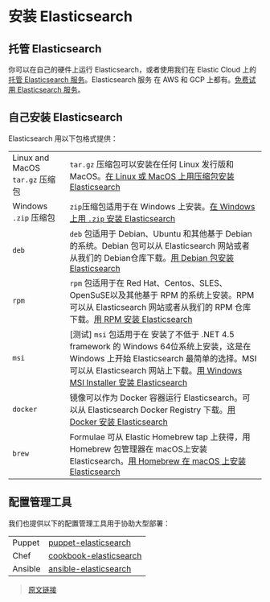 # 安装 Elasticsearch

## 托管 Elasticsearch

你可以在自己的硬件上运行 Elasticsearch，或者使用我们在 Elastic Cloud 上的[托管 Elasticsearch 服务](https://www.elastic.co/cloud/elasticsearch-service)。Elasticsearch 服务 在 AWS 和 GCP 上都有。[免费试用 Elasticsearch 服务](https://www.elastic.co/cloud/elasticsearch-service/signup?baymax=docs-body&elektra=docs)。

## 自己安装 Elasticsearch

Elasticsearch 用以下包格式提供：

| | |
|:--|:--|
|Linux and MacOS `tar.gz` 压缩包|`tar.gz` 压缩包可以安装在任何 Linux 发行版和 MacOS。[在 Linux 或 MacOS 上用压缩包安装 Elasticsearch](/setup/install/linux)|
|Windows `.zip` 压缩包|`zip`压缩包适用于在 Windows 上安装。[在 Windows 上用 `.zip` 安装 Elasticsearch](/setup/install/windows)|
|`deb`|`deb` 包适用于 Debian、Ubuntu 和其他基于 Debian 的系统。Debian 包可以从 Elasticsearch 网站或者从我们的 Debian仓库下载。[用 Debian 包安装 Elasticsearch](/setup/install/debian)|
|`rpm`|`rpm` 包适用于在 Red Hat、Centos、SLES、OpenSuSE以及其他基于 RPM 的系统上安装。RPM 可以从 Elasticsearch 网站或者从我们的 RPM 仓库下载。[用 RPM 安装 Elasticsearch](/setup/install/rpm)|
|`msi`|[测试] `msi` 包适用于在 安装了不低于 .NET 4.5 framework 的 Windows 64位系统上安装，这是在 Windows 上开始 Elasticsearch 最简单的选择。MSI 可以从 Elasticsearch 网站上下载。[用 Windows MSI Installer 安装 Elasticsearch](/setup/install/windows)|
|`docker`|镜像可以作为 Docker 容器运行 Elasticsearch。可以从 Elasticsearch Docker Registry 下载。[用 Docker 安装 Elasticsearch](/setup/install/docker)|
|`brew`|Formulae 可从 Elastic Homebrew tap 上获得，用 Homebrew 包管理器在 macOS上安装 Elasticsearch。[用 Homebrew 在 macOS 上安装 Elasticsearch](/setup/install/brew)|

## 配置管理工具

我们也提供以下的配置管理工具用于协助大型部署：

| | |
|:--|:--|
|Puppet| [puppet-elasticsearch](https://github.com/elastic/puppet-elasticsearch)|
|Chef| [cookbook-elasticsearch](https://github.com/elastic/cookbook-elasticsearch)|
|Ansible| [ansible-elasticsearch](https://github.com/elastic/ansible-elasticsearch)|

> [原文链接](https://www.elastic.co/guide/en/elasticsearch/reference/current/install-elasticsearch.html)
